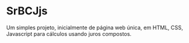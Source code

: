 # SrBCJjs
Um simples projeto, inicialmente de página web única, em HTML, CSS, Javascript para cálculos usando juros compostos.

